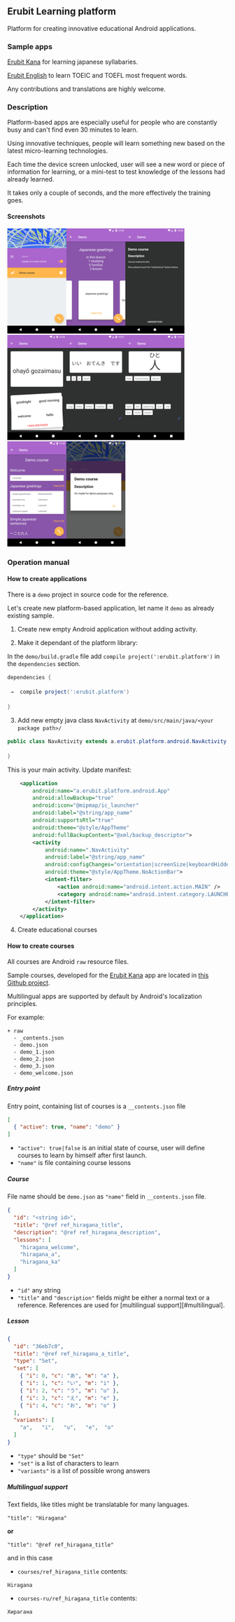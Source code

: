 ## Erubit Learning platform 
Platform for creating innovative educational Android applications.

### Sample apps

[Erubit Kana](https://play.google.com/store/apps/details?id=com.erubit.kana) for learning japanese syllabaries.

[Erubit English](https://play.google.com/store/apps/details?id=com.erubit.english) to learn TOEIC and TOEFL most frequent words. 

Any contributions and translations are highly welcome.

### Description
Platform-based apps are especially useful for people who are constantly busy and can't find even 30 minutes to learn.

Using innovative techniques, people will learn something new based on the latest micro-learning technologies.

Each time the device screen unlocked, user will see a new word or piece of information for learning, or a mini-test to test knowledge of the lessons had already learned.

It takes only a couple of seconds, and the more effectively the training goes.

#### Screenshots
<img src="img/ss1.png" height="240"><img src="img/ss2.png" height="240"><img src="img/ss3.png" height="240"><img src="img/ss4.png" height="240"><img src="img/ss5.png" height="240"><img src="img/ss6.png" height="240"><img src="img/ss7.png" height="240"><img src="img/ss8.png" height="240">

### Operation manual
#### How to create applications
There is a `demo` project in source code for the reference.

Let's create new platform-based application, let name it `demo` as already existing sample.
1. Create new empty Android application without adding activity.

2. Make it dependant of the platform library:

In the `demo/build.gradle` file add `compile project(':erubit.platform')` in the `dependencies` section.
```gradle
dependencies {

 →  compile project(':erubit.platform')

}
```

3. Add new empty java class `NavActivity` at `demo/src/main/java/<your package path>/`

```java
public class NavActivity extends a.erubit.platform.android.NavActivity {

}
```
This is your main activity. Update manifest:
```xml
    <application
        android:name="a.erubit.platform.android.App"
        android:allowBackup="true"
        android:icon="@mipmap/ic_launcher"
        android:label="@string/app_name"
        android:supportsRtl="true"
        android:theme="@style/AppTheme"
        android:fullBackupContent="@xml/backup_descriptor">
        <activity
            android:name=".NavActivity"
            android:label="@string/app_name"
            android:configChanges="orientation|screenSize|keyboardHidden"
            android:theme="@style/AppTheme.NoActionBar">
            <intent-filter>
                <action android:name="android.intent.action.MAIN" />
                <category android:name="android.intent.category.LAUNCHER" />
            </intent-filter>
        </activity>
    </application>
```

4. Create educational courses

#### How to create courses
All courses are Android `raw` resource files.

Sample courses, developed for the [Erubit Kana](https://play.google.com/store/apps/details?id=com.erubit.kana) app are located in [this Github project](https://github.com/erubit-open/kana-courses).
 
Multilingual apps are supported by default by Android's localization principles.

For example:
```
+ raw
  - _contents.json
  - demo.json
  - demo_1.json
  - demo_2.json
  - demo_3.json
  - demo_welcome.json
```

##### Entry point
Entry point, containing list of courses is a `__contents.json` file
```json
[
  { "active": true, "name": "demo" }
]
```
* `"active": true|false` is an initial state of course, user will define courses to learn by himself
after first launch.
* `"name"` is file containing course lessons

##### Course
File name should be `demo.json` as `"name"` field in `__contents.json` file.
```json
{
  "id": "<string id>",
  "title": "@ref ref_hiragana_title",
  "description": "@ref ref_hiragana_description",
  "lessons": [
    "hiragana_welcome",
    "hiragana_a",
    "hiragana_ka"
  ]
}
```
* `"id"` any string
* `"title"` and `"description"` fields might be either a normal text or a reference.
References are used for [multilingual support][#multilingual].

##### Lesson
```json
{
  "id": "36eb7c0",
  "title": "@ref ref_hiragana_a_title",
  "type": "Set",
  "set": [
    { "i": 0, "c": "あ", "m": "a" },
    { "i": 1, "c": "い", "m": "i" },
    { "i": 2, "c": "う", "m": "u" },
    { "i": 3, "c": "え", "m": "e" },
    { "i": 4, "c": "お", "m": "o" }
  ],
  "variants": [
    "a",   "i",   "u",   "e",  "o"
  ]
}
```
* `"type"` should be `"Set"`
* `"set"` is a list of characters to learn
* `"variants"` is a list of possible wrong answers

##### <a name="multilingual"></a>Multilingual support
Text fields, like titles might be translatable for many languages.

```
"title": "Hiragana"
```

**or**

```
"title": "@ref ref_hiragana_title"
```

and in this case

* `courses/ref_hiragana_title` contents:
```
Hiragana
```
* `courses-ru/ref_hiragana_title` contents:
```
Хирагана
```



